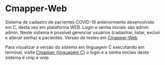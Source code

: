 # Cmapper-Web
 Sistema de cadastro de pacientes COVID-19 anteriormente desenvolvido em C, desta vez em plataforma WEB. Login e senha iniciais são admin admin.
 Neste sistema é possível gerenciar usuários (cadastrar, listar, excluir e alterar senha) e pacientes. Versão de testes em <a href="https://prebelli.online/Cmapper-Web/"> Cmapper-Web</a>

 Para visualizar a versão do sistema em linguagem C executando em terminal, visite <a href="https://github.com/ClaytonPrebelli/Cmapper">Cmapper (linguagem C)</a>  o login e a senha iniciais deste sistema é unip e unip
